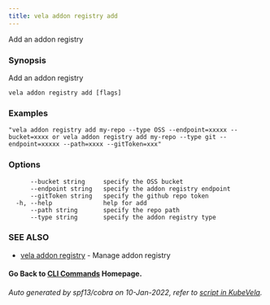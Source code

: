 ```yaml
---
title: vela addon registry add
---
```


Add an addon registry

### Synopsis

Add an addon registry

```
vela addon registry add [flags]
```

### Examples

```
"vela addon registry add my-repo --type OSS --endpoint=xxxxx --bucket=xxxx or vela addon registry add my-repo --type git --endpoint=xxxxx --path=xxxx --gitToken=xxx"
```

### Options

```
      --bucket string     specify the OSS bucket
      --endpoint string   specify the addon registry endpoint
      --gitToken string   specify the github repo token
  -h, --help              help for add
      --path string       specify the repo path
      --type string       specify the addon registry type
```

### SEE ALSO

* [vela addon registry](vela_addon_registry)	 - Manage addon registry

#### Go Back to [CLI Commands](vela) Homepage.


###### Auto generated by spf13/cobra on 10-Jan-2022, refer to [script in KubeVela](https://github.com/oam-dev/kubevela/tree/master/hack/docgen).
